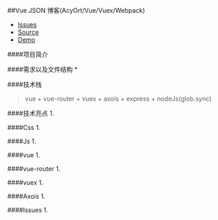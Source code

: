##Vue JSON 博客(AcyOrt/Vue/Vuex/Webpack)
- [Issues](https://github.com/LoeiFy/Recordum/issues/18)
- [Source](https://github.com/acyortjs/aksdj4)
- [Demo](http://aksdj4.am0200.com/)

####项目简介
> 

####需求以及文件结构
* 


####技术栈
> vue + vue-router + vuex + axois + express + nodeJs(glob.sync)

####技术亮点
1. 


####Css
1. 

####Js
1. 

####vue
1. 


####vue-router
1. 


####vuex
1. 


####Axois
1. 


####Issues
1. 
